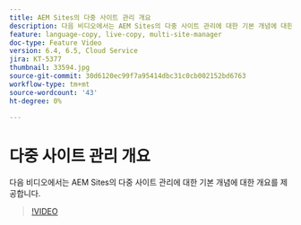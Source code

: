 ```yaml
---
title: AEM Sites의 다중 사이트 관리 개요
description: 다음 비디오에서는 AEM Sites의 다중 사이트 관리에 대한 기본 개념에 대한 개요를 제공합니다.
feature: language-copy, live-copy, multi-site-manager
doc-type: Feature Video
version: 6.4, 6.5, Cloud Service
jira: KT-5377
thumbnail: 33594.jpg
source-git-commit: 30d6120ec99f7a95414dbc31c0cb002152bd6763
workflow-type: tm+mt
source-wordcount: '43'
ht-degree: 0%

---
```



# 다중 사이트 관리 개요

다음 비디오에서는 AEM Sites의 다중 사이트 관리에 대한 기본 개념에 대한 개요를 제공합니다.

>[!VIDEO](https://video.tv.adobe.com/v/33594?quality=12&learn=on)
